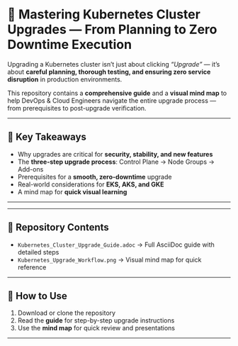 # 🚀 Mastering Kubernetes Cluster Upgrades — From Planning to Zero Downtime Execution

Upgrading a Kubernetes cluster isn’t just about clicking *“Upgrade”* — it’s about **careful planning, thorough testing, and ensuring zero service disruption** in production environments.

This repository contains a **comprehensive guide** and a **visual mind map** to help DevOps & Cloud Engineers navigate the entire upgrade process — from prerequisites to post-upgrade verification.

---

## 📌 Key Takeaways
- Why upgrades are critical for **security, stability, and new features**
- The **three-step upgrade process**: Control Plane → Node Groups → Add-ons
- Prerequisites for a **smooth, zero-downtime** upgrade
- Real-world considerations for **EKS, AKS, and GKE**
- A mind map for **quick visual learning**

---

---

## 📂 Repository Contents
- `Kubernetes_Cluster_Upgrade_Guide.adoc` → Full AsciiDoc guide with detailed steps
- `Kubernetes_Upgrade_Workflow.png` → Visual mind map for quick reference

---

## 📖 How to Use
1. Download or clone the repository
2. Read the **guide** for step-by-step upgrade instructions
3. Use the **mind map** for quick review and presentations

---

